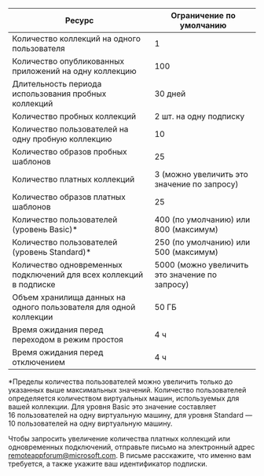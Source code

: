 
|Ресурс | Ограничение по умолчанию|
|--------------|--------|
|Количество коллекций на одного пользователя| 1|
|Количество опубликованных приложений на одну коллекцию|	100|	
|Длительность периода использования пробных коллекций| 30 дней|
|Количество пробных коллекций| 2 шт. на одну подписку|
|Количество пользователей на одну пробную коллекцию| 10|
|Количество образов пробных шаблонов|	25|
|Количество платных коллекций| 3 (можно увеличить это значение по запросу)|
|Количество образов платных шаблонов| 25|	
|Количество пользователей (уровень Basic)*| 400 (по умолчанию) или 800 (максимум)|
|Количество пользователей (уровень Standard)*| 250 (по умолчанию) или 500 (максимум)|
|Количество одновременных подключений для всех коллекций в подписке| 5000 (можно увеличить это значение по запросу)|
|Объем хранилища данных на одного пользователя для одной коллекции| 50 ГБ|
|Время ожидания перед переходом в режим простоя| 4 ч|
|Время ожидания перед отключением| 4 ч|

*Пределы количества пользователей можно увеличить только до указанных выше максимальных значений. Количество пользователей определяется количеством виртуальных машин, используемых для вашей коллекции. Для уровня Basic это значение составляет 16 пользователей на одну виртуальную машину, для уровня Standard — 10 пользователей на одну виртуальную машину.

Чтобы запросить увеличение количества платных коллекций или одновременных подключений, отправьте письмо на электронный адрес [remoteappforum@microsoft.com](mailto:remoteappforum@microsoft.com). В письме расскажите, что именно вам требуется, а также укажите ваш идентификатор подписки.

<!---HONumber=July15_HO4-->